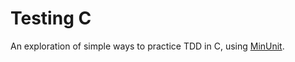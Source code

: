Testing C
=========

An exploration of simple ways to practice TDD in C, using [MinUnit][minunit].

  [minunit]: minunit
